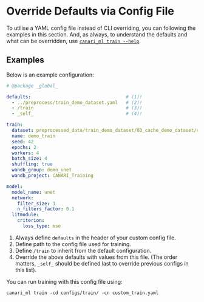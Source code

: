 # Override Defaults via Config File

To utilise a YAML config file instead of CLI overriding, you can following the examples in this section. And, as always, to understand the defaults and what can be overridden, use [`canari_ml train --help`](../../help/train.md).

## Examples

Below is an example configuration:

``` yaml title="configs/train/custom_train.yaml" linenums="1"
# @package _global_

defaults:                                   # (1)!
  - ../preprocess/train_demo_dataset.yaml   # (2)!
  - /train                                  # (3)!
  - _self_                                  # (4)!

train:
  dataset: preprocessed_data/train_demo_dataset/03_cache_demo_dataset/cached.DAY.north.json
  name: demo_train
  seed: 42
  epochs: 2
  workers: 4
  batch_size: 4
  shuffling: true
  wandb_group: demo_unet
  wandb_project: CANARI_Training

model:
  model_name: unet
  network:
    filter_size: 3
    n_filters_factor: 0.1
  litmodule:
    criterion:
      loss_type: mse
```

1. Always define `defaults` in the header of your custom config file.
2. Define path to the config file used for training.
3. Define `/train` to inherit from the default configuration.
4. Override the above defaults with values from this file. (The order matters, `_self_` should be defined last to override previous configs in this list).

You can run training with this config file using:

``` console
canari_ml train -cd configs/train/ -cn custom_train.yaml
```
